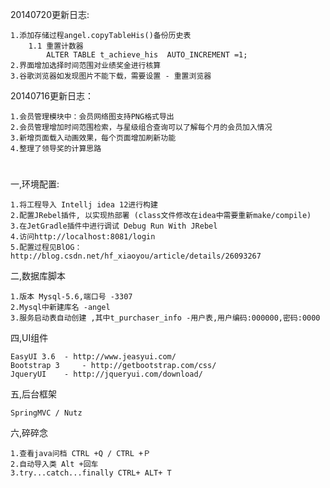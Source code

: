 20140720更新日志:

    1.添加存储过程angel.copyTableHis()备份历史表
        1.1 重置计数器
            ALTER TABLE t_achieve_his  AUTO_INCREMENT =1;
    2.界面增加选择时间范围对业绩奖金进行核算
    3.谷歌浏览器如发现图片不能下载，需要设置 - 重置浏览器

20140716更新日志：

    1.会员管理模块中：会员网络图支持PNG格式导出
    2.会员管理增加时间范围检索，与星级组合查询可以了解每个月的会员加入情况
    3.新增页面载入动画效果，每个页面增加刷新功能
    4.整理了领导奖的计算思路

#
一,环境配置:

    1.将工程导入 Intellj idea 12进行构建
    2.配置JRebel插件, 以实现热部署 (class文件修改在idea中需要重新make/compile)
    3.在JetGradle插件中进行调试 Debug Run With JRebel
    4.访问http://localhost:8081/login
    5.配置过程见BlOG： http://blog.csdn.net/hf_xiaoyou/article/details/26093267

二,数据库脚本

	1.版本 Mysql-5.6,端口号 -3307
	2.Mysql中新建库名 -angel
	3.服务启动表自动创建 ,其中t_purchaser_info -用户表,用户编码:000000,密码:0000

四,UI组件

	EasyUI 3.6 	- http://www.jeasyui.com/
	Bootstrap 3 	- http://getbootstrap.com/css/
	JqueryUI 	- http://jqueryui.com/download/

五,后台框架

    SpringMVC / Nutz

    
六,碎碎念

    1.查看java问档 CTRL +Q / CTRL +Ｐ
    2.自动导入类 Alt +回车
    3.try...catch...finally CTRL+ ALT+ T
